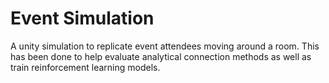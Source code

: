 # Event Simulation
A unity simulation to replicate event attendees moving around a room. This has been done to help evaluate analytical connection methods as well as train reinforcement learning models.
